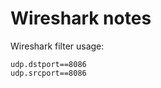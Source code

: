 ﻿---
layout: single
position: Developer
---

# Wireshark notes

Wireshark filter usage:

	udp.dstport==8086
	udp.srcport==8086